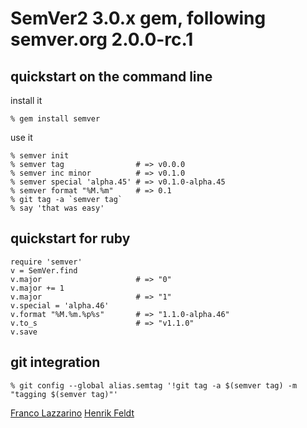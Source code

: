 SemVer2 3.0.x gem, following semver.org 2.0.0-rc.1
======

quickstart on the command line
------------------------------
install it

    % gem install semver

use it

    % semver init
    % semver tag                # => v0.0.0
    % semver inc minor          # => v0.1.0
    % semver special 'alpha.45' # => v0.1.0-alpha.45
    % semver format "%M.%m"     # => 0.1
    % git tag -a `semver tag`
    % say 'that was easy'

quickstart for ruby
-------------------

    require 'semver'
    v = SemVer.find
    v.major                     # => "0"
    v.major += 1
    v.major                     # => "1"
    v.special = 'alpha.46'
    v.format "%M.%m.%p%s"       # => "1.1.0-alpha.46"
    v.to_s                      # => "v1.1.0"
    v.save

git integration
---------------
    % git config --global alias.semtag '!git tag -a $(semver tag) -m "tagging $(semver tag)"'

[Franco Lazzarino](mailto:flazzarino@gmail.com)
[Henrik Feldt](mailto:henrik@haf.se)